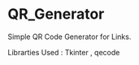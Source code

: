 # QR_Generator
Simple QR Code Generator for Links. 


Librarties Used : Tkinter ,
                  qecode
                 
